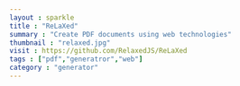 ```yaml
---
layout : sparkle
title : "ReLaXed"
summary : "Create PDF documents using web technologies"
thumbnail : "relaxed.jpg"
visit : https://github.com/RelaxedJS/ReLaXed
tags : ["pdf","generatror","web"]
category : "generator"
---
```

